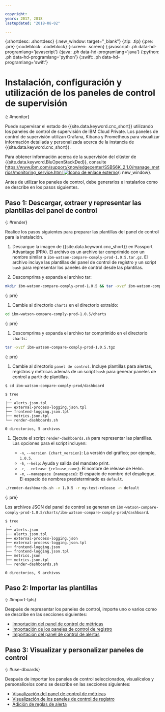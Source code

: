 ```yaml
---

copyright:
years: 2017, 2018
lastupdated: "2018-08-02"

---
```


{:shortdesc: .shortdesc}
{:new_window: target="_blank"}
{:tip: .tip}
{:pre: .pre}
{:codeblock: .codeblock}
{:screen: .screen}
{:javascript: .ph data-hd-programlang='javascript'}
{:java: .ph data-hd-programlang='java'}
{:python: .ph data-hd-programlang='python'}
{:swift: .ph data-hd-programlang='swift'}

# Instalación, configuración y utilización de los paneles de control de supervisión
{: #monitor}

Puede supervisar el estado de {{site.data.keyword.cnc_short}} utilizando los paneles de control de supervisión de IBM Cloud Private. Los paneles de control de supervisión utilizan Grafana, Kibana y Prometheus para visualizar información detallada y personalizada acerca de la instancia de {{site.data.keyword.cnc_short}}.

Para obtener información acerca de la supervisión del clúster de {{site.data.keyword.BluOpenStackDed}}, consulte [https://www.ibm.com/support/knowledgecenter/SSBS6K_2.1.0/manage_metrics/monitoring_service.html ![Icono de enlace externo](../../icons/launch-glyph.svg "Icono de enlace externo")](https://www.ibm.com/support/knowledgecenter/SSBS6K_2.1.0/manage_metrics/monitoring_service.html){: new_window}.

Antes de utilizar los paneles de control, debe generarlos e instalarlos como se describe en los pasos siguientes.

## Paso 1: Descargar, extraer y representar las plantillas del panel de control
{: #render}

Realice los pasos siguientes para preparar las plantillas del panel de control para la instalación.

1. Descargue la imagen de {{site.data.keyword.cnc_short}} en Passport Advantage (PPA). El archivo es un archivo tar comprimido con un nombre similar a `ibm-watson-compare-comply-prod-1.0.5.tar.gz`. El archivo incluye las plantillas del panel de control de registro y un script `bash` para representar los paneles de control desde las plantillas.

1. Descomprima y expanda el archivo tar:
  ```bash
  mkdir ibm-watson-compare-comply-prod-1.0.5 && tar -xvzf ibm-watson-compare-comply-prod-1.0.5.tar.gz -C ibm-watson-compare-comply-prod-1.0.5
  ``` 
  {: pre}

1. Cambie al directorio `charts` en el directorio extraído:
  ```bash
  cd ibm-watson-compare-comply-prod-1.0.5/charts
  ```
  {: pre}

1. Descomprima y expanda el archivo tar comprimido en el directorio `charts`:
  ```bash
  tar -xvzf ibm-watson-compare-comply-prod-1.0.5.tgz
  ```
  {: pre}

1. Cambie al directorio `panel de control`. Incluye plantillas para alertas, registros y métricas además de un script `bash` para generar paneles de control a partir de plantillas.
  ```
  $ cd ibm-watson-compare-comply-prod/dashboard
  
  $ tree
    .
  ├── alerts.json.tpl
  ├── external-process-logging.json.tpl
  ├── frontend-logging.json.tpl
  ├── metrics.json.tpl
  └── render-dashboards.sh

  0 directorios, 5 archivos
  ```

1. Ejecute el script `render-dashboards.sh` para representar las plantillas. Las opciones para el script incluyen:
  
    - `-v`, `--version {chart_version}`: La versión del gráfico; por ejemplo, `1.0.5`.
    - `-h`, `--help`: Ayuda y salida del mandato print.
    - `-r`, `--release {release_name}`: El nombre de release de Helm.
    - `-n`, `--namespace {namespace}`: El espacio de nombre del despliegue. El espacio de nombres predeterminado es `default`.

  ```bash
  ./render-dashboards.sh -v 1.0.5 -r my-test-release -n default
  ```
  {: pre}

Los archivos JSON del panel de control se generan en `ibm-watson-compare-comply-prod-1.0.5/charts/ibm-watson-compare-comply-prod/dashboard`.

  ```
  $ tree
    .
  ├── alerts.json
  ├── alerts.json.tpl
  ├── external-process-logging.json
  ├── external-process-logging.json.tpl
  ├── frontend-logging.json
  ├── frontend-logging.json.tpl
  ├── metrics.json
  ├── metrics.json.tpl
  └── render-dashboards.sh

  0 directorios, 9 archivos
  ```

## Paso 2: Importar las plantillas
{: #import-tpls}

Después de representar los paneles de control, importe uno o varios como se describe en las secciones siguientes:

  - [Importación del panel de control de métricas](metrics.html#import)
  - [Importación de los paneles de control de registro](logging.html#import)
  - [Importación del panel de control de alertas](alerts.html#import)

## Paso 3: Visualizar y personalizar paneles de control
{: #use-dboards}

Después de importar los paneles de control seleccionados, visualícelos y personalícelos como se describe en las secciones siguientes:

  - [Visualización del panel de control de métricas](metrics.html#view)
  - [Visualización de los paneles de control de registro](logging.html#view)
  - [Adición de reglas de alerta](alerts.html#add)
